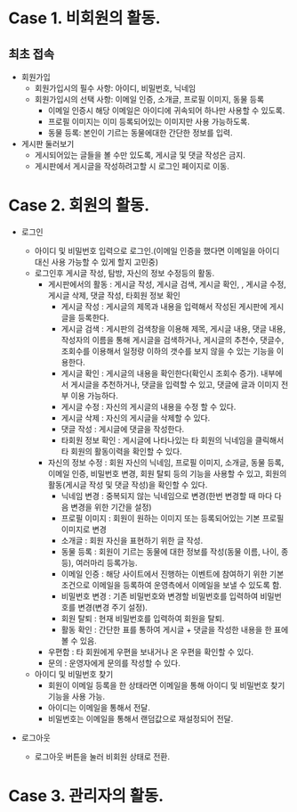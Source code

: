# Case 1. 비회원의 활동.

## 최초 접속
- 회원가입
    - 회원가입시의 필수 사항: 아이디, 비밀번호, 닉네임
    - 회원가입시의 선택 사항: 이메일 인증, 소개글, 프로필 이미지, 동물 등록
        - 이메일 인증시 해당 이메일은 아이디에 귀속되어 하나만 사용할 수 있도록.
        - 프로필 이미지는 이미 등록되어있는 이미지만 사용 가능하도록.
        - 동물 등록: 본인이 기르는 동물에대한 간단한 정보를 입력.
- 게시판 둘러보기
    - 게시되어있는 글들을 볼 수만 있도록, 게시글 및 댓글 작성은 금지.
    - 게시판에서 게시글을 작성하려고할 시 로그인 페이지로 이동.

# Case 2. 회원의 활동.

- 로그인
    - 아이디 및 비밀번호 입력으로 로그인.(이메일 인증을 했다면 이메일을 아이디 대신 사용 가능할 수 있게 할지 고민중)
    - 로그인후 게시글 작성, 탐방, 자신의 정보 수정등의 활동.
        - 게시판에서의 활동 : 게시글 작성, 게시글 검색, 게시글 확인, , 게시글 수정, 게시글 삭제, 댓글 작성, 타회원 정보 확인
            - 게시글 작성 : 게시글의 제목과 내용을 입력해서 작성된 게시판에 게시글을 등록한다. 
            - 게시글 검색 : 게시판의 검색창을 이용해 제목, 게시글 내용, 댓글 내용, 작성자의 이름을 통해 게시글을 검색하거나, 게시글의 추천수, 댓글수, 조회수를 이용해서 일정량 이하의 갯수를 보지 않을 수 있는 기능을 이용한다.
            - 게시글 확인 : 게시글의 내용을 확인한다(확인시 조회수 증가). 내부에서 게시글을 추천하거나, 댓글을 입력할 수 있고, 댓글에 글과 이미지 전부 이용 가능하다. 
            - 게시글 수정 : 자신의 게시글의 내용을 수정 할 수 있다.
            - 게시글 삭제 : 자신의 게시글을 삭제할 수 있다.
            - 댓글 작성 : 게시글에 댓글을 작성한다.
            - 타회원 정보 확인 : 게시글에 나타나있는 타 회원의 닉네임을 클릭해서 타 회원의 활동이력을 확인할 수 있다.
        - 자신의 정보 수정 : 회원 자신의 닉네임, 프로필 이미지, 소개글, 동물 등록, 이메일 인증, 비밀번호 변경, 회원 탈퇴 등의 기능을 사용할 수 있고, 회원의 활동(게시글 작성 및 댓글 작성)을 확인할 수 있다.
            - 닉네임 변경 : 중복되지 않는 닉네임으로 변경(한번 변경할 때 마다 다음 변경을 위한 기간을 설정)
            - 프로필 이미지 : 회원이 원하는 이미지 또는 등록되어있는 기본 프로필 이미지로 변경
            - 소개글 : 회원 자신을 표현하기 위한 글 작성.
            - 동물 등록 : 회원이 기르는 동물에 대한 정보를 작성(동물 이름, 나이, 종 등), 여러마리 등록가능.
            - 이메일 인증 : 해당 사이트에서 진행하는 이벤트에 참여하기 위한 기본 조건으로 이메일을 등록하여 운영측에서 이메일을 보낼 수 있도록 함.
            - 비밀번호 변경 : 기존 비밀번호와 변경할 비밀번호를 입력하여 비밀번호를 변경(변경 주기 설정).
            - 회원 탈퇴 : 현재 비밀번호를 입력하여 회원을 탈퇴.
            - 활동 확인 : 간단한 표를 통하여 게시글 + 댓글을 작성한 내용을 한 표에 볼 수 있음.
        - 우편함 : 타 회원에게 우편을 보내거나 온 우편을 확인할 수 있다.
        - 문의 : 운영자에게 문의를 작성할 수 있다.
    - 아이디 및 비밀번호 찾기
        - 회원이 이메일 등록을 한 상태라면 이메일을 통해 아이디 및 비밀번호 찾기 기능을 사용 가능.
        - 아이디는 이메일을 통해서 전달.
        - 비밀번호는 이메일을 통해서 랜덤값으로 재설정되어 전달.
        
- 로그아웃
    - 로그아웃 버튼을 눌러 비회원 상태로 전환.

# Case 3. 관리자의 활동.
